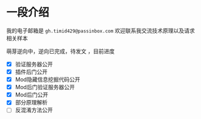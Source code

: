 # 一段介绍
我的电子邮箱是 ``gh.timid429@passinbox.com`` 欢迎联系我交流技术原理以及请求相关样本

萌芽逆向中，逆向已完成，待发文 ，目前进度
- [x] 验证服务器公开
- [x] 插件后门公开
- [x] Mod隐藏信息挖掘代码公开
- [x] Mod后门验证服务器公开
- [x] Mod后门公开
- [x] 部分原理解析
- [ ] 反混淆方法公开